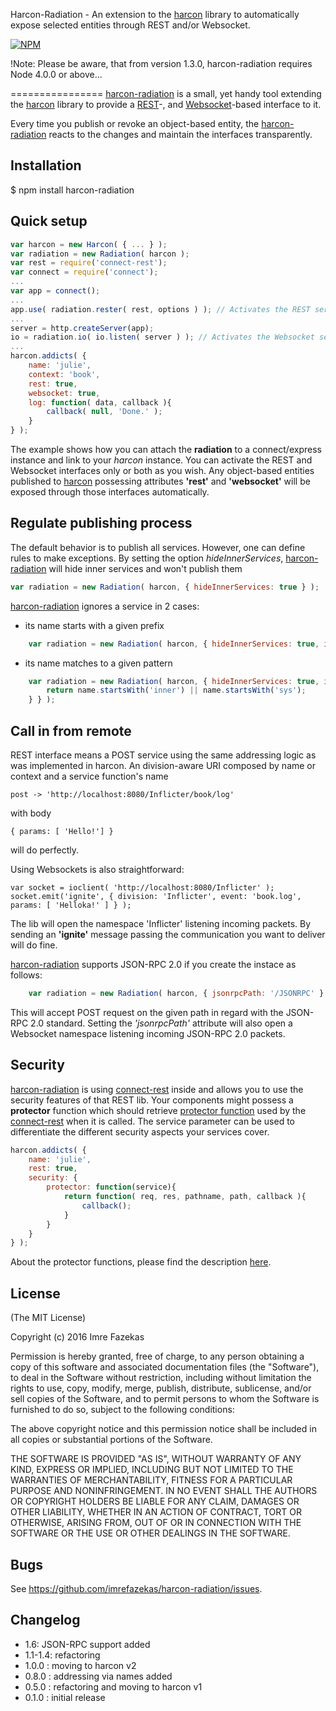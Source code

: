 Harcon-Radiation - An extension to the [harcon](https://github.com/imrefazekas/harcon) library to automatically expose selected entities through REST and/or Websocket.

[![NPM](https://nodei.co/npm/harcon-radiation.png)](https://nodei.co/npm/harcon-radiation/)

!Note: Please be aware, that from version 1.3.0, harcon-radiation requires Node 4.0.0 or above...

================
[harcon-radiation](https://github.com/imrefazekas/harcon-radiation) is a small, yet handy tool extending the [harcon](https://github.com/imrefazekas/harcon) library to provide a [REST](http://en.wikipedia.org/wiki/Representational_state_transfer)-, and [Websocket](http://en.wikipedia.org/wiki/WebSocket)-based interface to it.

Every time you publish or revoke an object-based entity, the [harcon-radiation](https://github.com/imrefazekas/harcon-radiation) reacts to the changes and maintain the interfaces transparently.

## Installation

$ npm install harcon-radiation

## Quick setup
```javascript
var harcon = new Harcon( { ... } );
var radiation = new Radiation( harcon );
var rest = require('connect-rest');
var connect = require('connect');
...
var app = connect();
...
app.use( radiation.rester( rest, options ) ); // Activates the REST services
...
server = http.createServer(app);
io = radiation.io( io.listen( server ) ); // Activates the Websocket services
...
harcon.addicts( {
	name: 'julie',
	context: 'book',
	rest: true,
	websocket: true,
	log: function( data, callback ){
		callback( null, 'Done.' );
	}
} );
```
The example shows how you can attach the __radiation__ to a connect/express instance and link to your _harcon_ instance. You can activate the REST and Websocket interfaces only or both as you wish.
Any object-based entities published to [harcon](https://github.com/imrefazekas/harcon) possessing attributes __'rest'__ and __'websocket'__ will be exposed through those interfaces automatically.


## Regulate publishing process

The default behavior is to publish all services. However, one can define rules to make exceptions. By setting the option _hideInnerServices_, [harcon-radiation](https://github.com/imrefazekas/harcon-radiation) will hide inner services and won't publish them

```javascript
var radiation = new Radiation( harcon, { hideInnerServices: true } );
```

[harcon-radiation](https://github.com/imrefazekas/harcon-radiation) ignores a service in 2 cases:

- its name starts with a given prefix
```javascript
	var radiation = new Radiation( harcon, { hideInnerServices: true, innerServicesPrefix: '_' } );
```

- its name matches to a given pattern
```javascript
	var radiation = new Radiation( harcon, { hideInnerServices: true, innerServicesFn: function(name){
		return name.startsWith('inner') || name.startsWith('sys');
	} } );
```

## Call in from remote

REST interface means a POST service using the same addressing logic as was implemented in harcon.
An division-aware URI composed by name or context and a service function's name

	post -> 'http://localhost:8080/Inflicter/book/log'

with body

	{ params: [ 'Hello!'] }

will do perfectly.

Using Websockets is also straightforward:

	var socket = ioclient( 'http://localhost:8080/Inflicter' );
	socket.emit('ignite', { division: 'Inflicter', event: 'book.log', params: [ 'Helloka!' ] } );

The lib will open the namespace 'Inflicter' listening incoming packets. By sending an __'ignite'__ message passing the communication you want to deliver will do fine.

[harcon-radiation](https://github.com/imrefazekas/harcon-radiation) supports JSON-RPC 2.0 if you create the instace as follows:

```javascript
	var radiation = new Radiation( harcon, { jsonrpcPath: '/JSONRPC' } );
```

This will accept POST request on the given path in regard with the JSON-RPC 2.0 standard.
Setting the _'jsonrpcPath'_ attribute will also open a Websocket namespace listening incoming JSON-RPC 2.0 packets.


## Security

[harcon-radiation](https://github.com/imrefazekas/harcon-radiation) is using [connect-rest](https://github.com/imrefazekas/connect-rest) inside and allows you to use the security features of that REST lib.
Your components might possess a __protector__ function which should retrieve [protector function](https://github.com/imrefazekas/connect-rest#protector) used by the [connect-rest](https://github.com/imrefazekas/connect-rest) when it is called.
The service parameter can be used to differentiate the different security aspects your services cover.

```javascript
harcon.addicts( {
	name: 'julie',
	rest: true,
	security: {
		protector: function(service){
			return function( req, res, pathname, path, callback ){
				callback();
			}
		}
	}
} );
```

About the protector functions, please find the description [here](https://github.com/imrefazekas/connect-rest#protector).


## License

(The MIT License)

Copyright (c) 2016 Imre Fazekas

Permission is hereby granted, free of charge, to any person obtaining a copy of
this software and associated documentation files (the "Software"), to deal in
the Software without restriction, including without limitation the rights to
use, copy, modify, merge, publish, distribute, sublicense, and/or sell copies of
the Software, and to permit persons to whom the Software is furnished to do so,
subject to the following conditions:

The above copyright notice and this permission notice shall be included in all
copies or substantial portions of the Software.

THE SOFTWARE IS PROVIDED "AS IS", WITHOUT WARRANTY OF ANY KIND, EXPRESS OR
IMPLIED, INCLUDING BUT NOT LIMITED TO THE WARRANTIES OF MERCHANTABILITY, FITNESS
FOR A PARTICULAR PURPOSE AND NONINFRINGEMENT. IN NO EVENT SHALL THE AUTHORS OR
COPYRIGHT HOLDERS BE LIABLE FOR ANY CLAIM, DAMAGES OR OTHER LIABILITY, WHETHER
IN AN ACTION OF CONTRACT, TORT OR OTHERWISE, ARISING FROM, OUT OF OR IN
CONNECTION WITH THE SOFTWARE OR THE USE OR OTHER DEALINGS IN THE SOFTWARE.


## Bugs

See <https://github.com/imrefazekas/harcon-radiation/issues>.

## Changelog

- 1.6: JSON-RPC support added
- 1.1-1.4: refactoring
- 1.0.0 : moving to harcon v2
- 0.8.0 : addressing via names added
- 0.5.0 : refactoring and moving to harcon v1
- 0.1.0 : initial release
